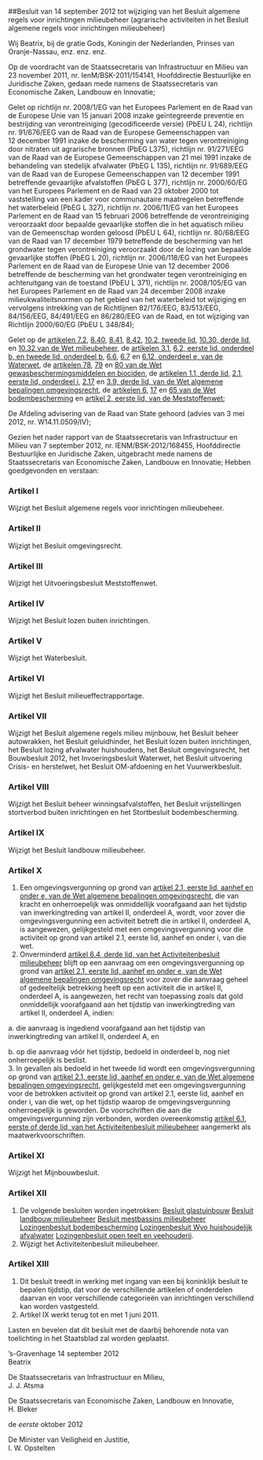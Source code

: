 <meta http-equiv='Content-Type' content='text/html; charset=utf-8' />

##Besluit van 14 september 2012 tot wijziging van het Besluit algemene regels voor inrichtingen milieubeheer (agrarische activiteiten in het Besluit algemene regels voor inrichtingen milieubeheer)

Wij Beatrix, bij de gratie Gods, Koningin der Nederlanden, Prinses van Oranje-Nassau, enz. enz. enz.

Op de voordracht van de Staatssecretaris van Infrastructuur en Milieu van 23 november 2011, nr. IenM/BSK-2011/154141, Hoofddirectie Bestuurlijke en Juridische Zaken, gedaan mede namens de Staatssecretaris van Economische Zaken, Landbouw en Innovatie;

Gelet op richtlijn nr. 2008/1/EG van het Europees Parlement en de Raad van de Europese Unie van 15 januari 2008 inzake geïntegreerde preventie en bestrijding van verontreiniging (gecodificeerde versie) (PbEU L 24), richtlijn nr. 91/676/EEG van de Raad van de Europese Gemeenschappen van 12 december 1991 inzake de bescherming van water tegen verontreiniging door nitraten uit agrarische bronnen (PbEG L375), richtlijn nr. 91/271/EEG van de Raad van de Europese Gemeenschappen van 21 mei 1991 inzake de behandeling van stedelijk afvalwater (PbEG L 135), richtlijn nr. 91/689/EEG van de Raad van de Europese Gemeenschappen van 12 december 1991 betreffende gevaarlijke afvalstoffen (PbEG L 377), richtlijn nr. 2000/60/EG van het Europees Parlement en de Raad van 23 oktober 2000 tot vaststelling van een kader voor communautaire maatregelen betreffende het waterbeleid (PbEG L 327), richtlijn nr. 2006/11/EG van het Europees Parlement en de Raad van 15 februari 2006 betreffende de verontreiniging veroorzaakt door bepaalde gevaarlijke stoffen die in het aquatisch milieu van de Gemeenschap worden geloosd (PbEU L 64), richtlijn nr. 80/68/EEG van de Raad van 17 december 1979 betreffende de bescherming van het grondwater tegen verontreiniging veroorzaakt door de lozing van bepaalde gevaarlijke stoffen (PbEG L 20), richtlijn nr. 2006/118/EG van het Europees Parlement en de Raad van de Europese Unie van 12 december 2006 betreffende de bescherming van het grondwater tegen verontreiniging en achteruitgang van de toestand (PbEU L 371), richtlijn nr. 2008/105/EG van het Europees Parlement en de Raad van 24 december 2008 inzake milieukwaliteitsnormen op het gebied van het waterbeleid tot wijziging en vervolgens intrekking van de Richtlijnen 82/176/EEG, 83/513/EEG, 84/156/EEG, 84/491/EEG en 86/280/EEG van de Raad, en tot wijziging van Richtlijn 2000/60/EG (PbEU L 348/84);

Gelet op de [artikelen 7.2](../../../../../../../../../../wet/wet/milieubeheer/BWBR0003245/README.md), [8.40](../../../../../../../../../../wet/wet/milieubeheer/BWBR0003245/README.md), [8.41](../../../../../../../../../../wet/wet/milieubeheer/BWBR0003245/README.md), [8.42](../../../../../../../../../../wet/wet/milieubeheer/BWBR0003245/README.md), [10.2, tweede lid](../../../../../../../../../../wet/wet/milieubeheer/BWBR0003245/README.md), [10.30, derde lid](../../../../../../../../../../wet/wet/milieubeheer/BWBR0003245/README.md), en [10.32 van de Wet milieubeheer](../../../../../../../../../../wet/wet/milieubeheer/BWBR0003245/README.md), de [artikelen 3.1](../../../../../../../../../../wet/waterwet/BWBR0025458/README.md), [6.2, eerste lid, onderdeel b, en tweede lid, onderdeel b](../../../../../../../../../../wet/waterwet/BWBR0025458/README.md), [6.6](../../../../../../../../../../wet/waterwet/BWBR0025458/README.md), [6.7](../../../../../../../../../../wet/waterwet/BWBR0025458/README.md) en [6.12, onderdeel e, van de Waterwet](../../../../../../../../../../wet/waterwet/BWBR0025458/README.md), de [artikelen 78](../../../../../../../../../../wet/wet/gewasbeschermingsmiddelen/en/biociden/BWBR0021670/README.md), [79](../../../../../../../../../../wet/wet/gewasbeschermingsmiddelen/en/biociden/BWBR0021670/README.md) en [80 van de Wet gewasbeschermingsmiddelen en biociden](../../../../../../../../../../wet/wet/gewasbeschermingsmiddelen/en/biociden/BWBR0021670/README.md), de [artikelen 1.1, derde lid](../../../../../../../../../../wet/wet/algemene/bepalingen/omgevingsrecht/BWBR0024779/README.md), [2.1, eerste lid, onderdeel i](../../../../../../../../../../wet/wet/algemene/bepalingen/omgevingsrecht/BWBR0024779/README.md), [2.17](../../../../../../../../../../wet/wet/algemene/bepalingen/omgevingsrecht/BWBR0024779/README.md) en [3.9, derde lid, van de Wet algemene bepalingen omgevingsrecht](../../../../../../../../../../wet/wet/algemene/bepalingen/omgevingsrecht/BWBR0024779/README.md), de [artikelen 6](../../../../../../../../../../wet/wet/bodembescherming/BWBR0003994/README.md), [17](../../../../../../../../../../wet/wet/bodembescherming/BWBR0003994/README.md) en [65 van de Wet bodembescherming](../../../../../../../../../../wet/wet/bodembescherming/BWBR0003994/README.md) en [artikel 2, eerste lid, van de Meststoffenwet](../../../../../../../../../../wet/meststoffenwet/BWBR0004054/README.md);

De Afdeling advisering van de Raad van State gehoord (advies van 3 mei 2012, nr. W14.11.0509/IV);

Gezien het nader rapport van de Staatssecretaris van Infrastructuur en Milieu van 7 september 2012, nr. IENM/BSK-2012/168455, Hoofddirectie Bestuurlijke en Juridische Zaken, uitgebracht mede namens de Staatssecretaris van Economische Zaken, Landbouw en Innovatie;
Hebben goedgevonden en verstaan:    

### Artikel  I  

Wijzigt het Besluit algemene regels voor inrichtingen milieubeheer. 

### Artikel  II  

Wijzigt het Besluit omgevingsrecht. 

### Artikel  III  

Wijzigt het Uitvoeringsbesluit Meststoffenwet. 

### Artikel  IV  

Wijzigt het Besluit lozen buiten inrichtingen. 

### Artikel  V  

Wijzigt het Waterbesluit. 

### Artikel  VI  

Wijzigt het Besluit milieueffectrapportage. 

### Artikel  VII  

Wijzigt het Besluit algemene regels milieu mijnbouw, het Besluit beheer autowrakken, het Besluit geluidhinder, het Besluit lozen buiten inrichtingen, het Besluit lozing afvalwater huishoudens, het Besluit omgevingsrecht, het Bouwbesluit 2012, het Invoeringsbesluit Waterwet, het Besluit uitvoering Crisis- en herstelwet, het Besluit OM-afdoening en het Vuurwerkbesluit. 

### Artikel  VIII  

Wijzigt het Besluit beheer winningsafvalstoffen, het Besluit vrijstellingen stortverbod buiten inrichtingen en het Stortbesluit bodembescherming. 

### Artikel  IX  

Wijzigt het Besluit landbouw milieubeheer. 

### Artikel  X  

1.  Een omgevingsvergunning op grond van [artikel 2.1, eerste lid, aanhef en onder e, van de Wet algemene bepalingen omgevingsrecht](../../../../../../../../../../wet/wet/algemene/bepalingen/omgevingsrecht/BWBR0024779/README.md), die van kracht en onherroepelijk was onmiddellijk voorafgaand aan het tijdstip van inwerkingtreding van artikel II, onderdeel A, wordt, voor zover die omgevingsvergunning een activiteit betreft die in artikel II, onderdeel A, is aangewezen, gelijkgesteld met een omgevingsvergunning voor die activiteit op grond van artikel 2.1, eerste lid, aanhef en onder i, van die wet.   
2.  Onverminderd [artikel 6.4, derde lid, van het Activiteitenbesluit milieubeheer](../../../../../../../../../../AMvB/activiteitenbesluit/BWBR0022762/README.md) blijft op een aanvraag om een omgevingsvergunning op grond van [artikel 2.1, eerste lid, aanhef en onder e, van de Wet algemene bepalingen omgevingsrecht](../../../../../../../../../../wet/wet/algemene/bepalingen/omgevingsrecht/BWBR0024779/README.md) voor zover die aanvraag geheel of gedeeltelijk betrekking heeft op een activiteit die in artikel II, onderdeel A, is aangewezen, het recht van toepassing zoals dat gold onmiddellijk voorafgaand aan het tijdstip van inwerkingtreding van artikel II, onderdeel A, indien: 

a. die aanvraag is ingediend voorafgaand aan het tijdstip van inwerkingtreding van artikel II, onderdeel A, en  

b. op die aanvraag vóór het tijdstip, bedoeld in onderdeel b, nog niet onherroepelijk is beslist.     
3.  In gevallen als bedoeld in het tweede lid wordt een omgevingsvergunning op grond van [artikel 2.1, eerste lid, aanhef en onder e, van de Wet algemene bepalingen omgevingsrecht](../../../../../../../../../../wet/wet/algemene/bepalingen/omgevingsrecht/BWBR0024779/README.md), gelijkgesteld met een omgevingsvergunning voor de betrokken activiteit op grond van artikel 2.1, eerste lid, aanhef en onder i, van die wet, op het tijdstip waarop de omgevingsvergunning onherroepelijk is geworden. De voorschriften die aan die omgevingsvergunning zijn verbonden, worden overeenkomstig [artikel 6.1, eerste of derde lid, van het Activiteitenbesluit milieubeheer](../../../../../../../../../../AMvB/activiteitenbesluit/BWBR0022762/README.md) aangemerkt als maatwerkvoorschriften.  

### Artikel  XI  

Wijzigt het Mijnbouwbesluit. 

### Artikel  XII  

1.  De volgende besluiten worden ingetrokken: [Besluit glastuinbouw](../../../../../../../../../../AMvB/besluit/glastuinbouw/BWBR0013430/README.md) [Besluit landbouw milieubeheer](../../../../../../../../../../AMvB/besluit/landbouw/milieubeheer/BWBR0020112/README.md) [Besluit mestbassins milieubeheer](../../../../../../../../../../AMvB/besluit/mestbassins/milieubeheer/BWBR0004990/README.md) [Lozingenbesluit bodembescherming](../../../../../../../../../../AMvB/lozingenbesluit/bodembescherming/BWBR0009092/README.md) [Lozingenbesluit Wvo huishoudelijk afvalwater](../../../../../../../../../../AMvB/lozingenbesluit/wvo/huishoudelijk/afvalwater/BWBR0008512/README.md) [Lozingenbesluit open teelt en veehouderij](../../../../../../../../../../AMvB/lozingenbesluit/open/teelt/en/veehouderij/BWBR0011133/README.md).   
2.  Wijzigt het Activiteitenbesluit milieubeheer.  

### Artikel  XIII  

1.  Dit besluit treedt in werking met ingang van een bij koninklijk besluit te bepalen tijdstip, dat voor de verschillende artikelen of onderdelen daarvan en voor verschillende categorieën van inrichtingen verschillend kan worden vastgesteld.   
2.  Artikel IX werkt terug tot en met 1 juni 2011.  

Lasten en bevelen dat dit besluit met de daarbij behorende nota van toelichting in het Staatsblad zal worden geplaatst.   

’s-Gravenhage 
14 september 2012  
Beatrix  

De Staatssecretaris van Infrastructuur en Milieu,  
J. J. Atsma   

De Staatssecretaris van Economische Zaken, Landbouw en Innovatie,  
H. Bleker   

de *eerste* oktober 2012 

De Minister van Veiligheid en Justitie,  
I. W. Opstelten    
